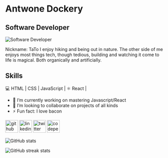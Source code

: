 # Antwone Dockery
## Software Developer
![Software Developer](https://media.istockphoto.com/photos/green-it-picture-id487610623?b=1&k=20&m=487610623&s=170667a&w=0&h=b_eEuJNqdj5QMqWwpB5hru8AaUNs-GKUTpdJLMjHg4c=)

Nickname: TaTo
I enjoy hiking and being out in nature. The other side of me enjoys most things tech, though tedious, building and watching it come to life is magical. Both organically and artificially.

## Skills

 💻  HTML | CSS | JavaScript | 
 ⚛️  React |
 
- 🔭 I’m currently working on mastering Javascript/React 
- 👯 I’m looking to collaborate on projects of all kinds 
- ⚡ Fun fact: I love bacon 


[<img src='https://cdn.jsdelivr.net/npm/simple-icons@3.0.1/icons/github.svg' alt='github' height='40'>](https://github.com/TaToThaKinG)  [<img src='https://cdn.jsdelivr.net/npm/simple-icons@3.0.1/icons/linkedin.svg' alt='linkedin' height='40'>](https://www.linkedin.com/in/antwone-dockery-78a02490/)  [<img src='https://cdn.jsdelivr.net/npm/simple-icons@3.0.1/icons/twitter.svg' alt='twitter' height='40'>](https://twitter.com/TaToThaKinG)  [<img src='https://cdn.jsdelivr.net/npm/simple-icons@3.0.1/icons/codepen.svg' alt='codepen' height='40'>](https://codepen.io/TaToThaKinG)  

![GitHub stats](https://github-readme-stats.vercel.app/api?username=TaToThaKinG&show_icons=true)  

![GitHub streak stats](https://github-readme-streak-stats.herokuapp.com/?user=TaToThaKinG)  


